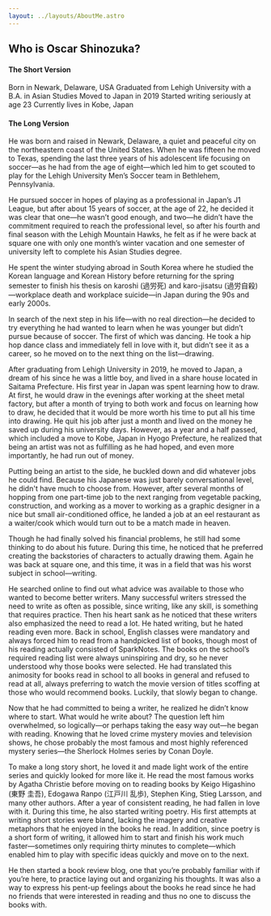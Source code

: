 ```yaml
---
layout: ../layouts/AboutMe.astro
---
```


## Who is Oscar Shinozuka?

#### The Short Version

Born in Newark, Delaware, USA
Graduated from Lehigh University with a B.A. in Asian Studies
Moved to Japan in 2019
Started writing seriously at age 23
Currently lives in Kobe, Japan

#### The Long Version

He was born and raised in Newark, Delaware, a quiet and peaceful city on the northeastern coast of the United States. When he was fifteen he moved to Texas, spending the last three years of his adolescent life focusing on soccer—as he had from the age of eight—which led him to get scouted to play for the Lehigh University Men’s Soccer team in Bethlehem, Pennsylvania. 

He pursued soccer in hopes of playing as a professional in Japan’s J1 League, but after about 15 years of soccer, at the age of 22, he decided it was clear that one—he wasn’t good enough, and two—he didn’t have the commitment required to reach the professional level, so after his fourth and final season with the Lehigh Mountain Hawks, he felt as if he were back at square one with only one month’s winter vacation and one semester of university left to complete his Asian Studies degree. 

He spent the winter studying abroad in South Korea where he studied the Korean language and Korean History before returning for the spring semester to finish his thesis on karoshi (過労死) and karo-jisatsu (過労自殺)—workplace death and workplace suicide—in Japan during the 90s and early 2000s. 

In search of the next step in his life—with no real direction—he decided to try everything he had wanted to learn when he was younger but didn’t pursue because of soccer. The first of which was dancing. He took a hip hop dance class and immediately fell in love with it, but didn’t see it as a career, so he moved on to the next thing on the list—drawing. 

After graduating from Lehigh University in 2019, he moved to Japan, a dream of his since he was a little boy, and lived in a share house located in Saitama Prefecture. His first year in Japan was spent learning how to draw. At first, he would draw in the evenings after working at the sheet metal factory, but after a month of trying to both work and focus on learning how to draw, he decided that it would be more worth his time to put all his time into drawing. He quit his job after just a month and lived on the money he saved up during his university days. However, as a year and a half passed, which included a move to Kobe, Japan in Hyogo Prefecture, he realized that being an artist was not as fulfilling as he had hoped, and even more importantly, he had run out of money. 

Putting being an artist to the side, he buckled down and did whatever jobs he could find. Because his Japanese was just barely conversational level, he didn't have much to choose from. However, after several months of hopping from one part-time job to the next ranging from vegetable packing, construction, and working as a mover to working as a graphic designer in a nice but small air-conditioned office, he landed a job at an eel restaurant as a waiter/cook which would turn out to be a match made in heaven.

Though he had finally solved his financial problems, he still had some thinking to do about his future. During this time, he noticed that he preferred creating the backstories of characters to actually drawing them. Again he was back at square one, and this time, it was in a field that was his worst subject in school—writing.

He searched online to find out what advice was available to those who wanted to become better writers. Many successful writers stressed the need to write as often as possible, since writing, like any skill, is something that requires practice. Then his heart sank as he noticed that these writers also emphasized the need to read a lot. He hated writing, but he hated reading even more. Back in school, English classes were mandatory and always forced him to read from a handpicked list of books, though most of his reading actually consisted of SparkNotes. The books on the school’s required reading list were always uninspiring and dry, so he never understood why those books were selected. He had translated this animosity for books read in school to all books in general and refused to read at all, always preferring to watch the movie version of titles scoffing at those who would recommend books. Luckily, that slowly began to change.

Now that he had committed to being a writer, he realized he didn’t know where to start. What would he write about? The question left him overwhelmed, so logically—or perhaps taking the easy way out—he began with reading. Knowing that he loved crime mystery movies and television shows, he chose probably the most famous and most highly referenced mystery series—the Sherlock Holmes series by Conan Doyle. 

To make a long story short, he loved it and made light work of the entire series and quickly looked for more like it. He read the most famous works by Agatha Christie before moving on to reading books by Keigo Higashino (東野 圭吾), Edogawa Ranpo (江戸川 乱歩), Stephen King, Stieg Larsson, and many other authors. After a year of consistent reading, he had fallen in love with it. During this time, he also started writing poetry. His first attempts at writing short stories were bland, lacking the imagery and creative metaphors that he enjoyed in the books he read. In addition, since poetry is a short form of writing, it allowed him to start and finish his work much faster—sometimes only requiring thirty minutes to complete—which enabled him to play with specific ideas quickly and move on to the next. 

He then started a book review blog, one that you’re probably familiar with if you’re here, to practice laying out and organizing his thoughts. It was also a way to express his pent-up feelings about the books he read since he had no friends that were interested in reading and thus no one to discuss the books with. 

